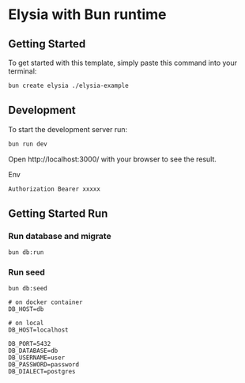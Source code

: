 # Elysia with Bun runtime

## Getting Started

To get started with this template, simply paste this command into your terminal:

```bash
bun create elysia ./elysia-example
```

## Development

To start the development server run:

```bash
bun run dev
```

Open http://localhost:3000/ with your browser to see the result.

Env

```js
Authorization Bearer xxxxx
```

## Getting Started Run

### Run database and migrate

```shell
bun db:run
```

### Run seed

```shell
bun db:seed
```

```shell
# on docker container
DB_HOST=db

# on local
DB_HOST=localhost

DB_PORT=5432
DB_DATABASE=db
DB_USERNAME=user
DB_PASSWORD=password
DB_DIALECT=postgres
```
